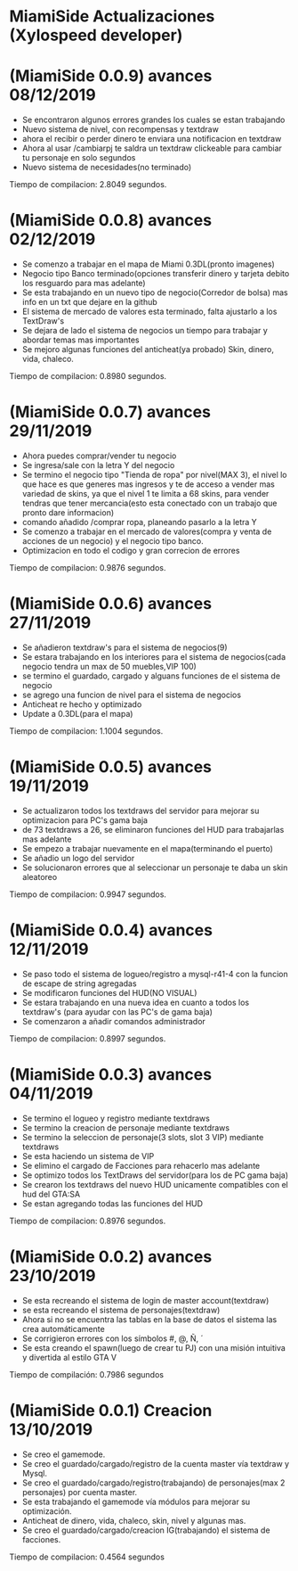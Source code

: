 # MiamiSide Actualizaciones (Xylospeed developer)
# (MiamiSide 0.0.9) avances 08/12/2019
- Se encontraron algunos errores grandes los cuales se estan trabajando
- Nuevo sistema de nivel, con recompensas y textdraw
- ahora el recibir o perder dinero te enviara una notificacion en textdraw
- Ahora al usar /cambiarpj te saldra un textdraw clickeable para cambiar tu personaje en solo segundos
- Nuevo sistema de necesidades(no terminado)

Tiempo de compilacion: 2.8049 segundos.


# (MiamiSide 0.0.8) avances 02/12/2019
-  Se comenzo a trabajar en el mapa de Miami 0.3DL(pronto imagenes)
- Negocio tipo Banco terminado(opciones transferir dinero y tarjeta debito los resguardo para mas adelante)
- Se esta trabajando en un nuevo tipo de negocio(Corredor de bolsa) mas info en un txt que dejare en la github
- El sistema de mercado de valores esta terminado, falta ajustarlo a los TextDraw's
- Se dejara de lado el sistema de negocios un tiempo para trabajar y abordar temas mas importantes
- Se mejoro algunas funciones del anticheat(ya probado) Skin, dinero, vida, chaleco.

Tiempo de compilacion: 0.8980 segundos.

# (MiamiSide 0.0.7) avances 29/11/2019
- Ahora puedes comprar/vender tu negocio
- Se ingresa/sale con la letra Y del negocio
- Se termino el negocio tipo "Tienda de ropa" por nivel(MAX 3), el nivel lo que hace es que generes mas ingresos y te de acceso a vender mas variedad de skins, ya que el nivel 1 te limita a 68 skins, para vender tendras que tener mercancia(esto esta conectado con un trabajo que pronto dare informacion)
- comando añadido /comprar ropa, planeando pasarlo a la letra Y
- Se comenzo a trabajar en el mercado de valores(compra y venta de acciones de un negocio) y el negocio tipo banco.
- Optimizacion en todo el codigo y gran correcion de errores

Tiempo de compilacion: 0.9876 segundos.


# (MiamiSide 0.0.6) avances 27/11/2019
-  Se añadieron textdraw's para el sistema de negocios(9)
-  Se estara trabajando en los interiores para el sistema de negocios(cada negocio tendra un max de 50 muebles,VIP 100)
- se termino el guardado, cargado y alguans funciones de el sistema de negocio
- se agrego una funcion de nivel para el sistema de negocios
- Anticheat re hecho y optimizado
- Update a 0.3DL(para el mapa)

Tiempo de compilacion: 1.1004 segundos.



# (MiamiSide 0.0.5) avances 19/11/2019
- Se actualizaron todos los textdraws del servidor para mejorar su optimizacion para PC's gama baja
- de 73 textdraws a 26, se eliminaron funciones del HUD para trabajarlas mas adelante
- Se empezo a trabajar nuevamente en el mapa(terminando el puerto)
- Se añadio un logo del servidor
- Se solucionaron errores que al seleccionar un personaje te daba un skin aleatoreo

Tiempo de compilacion: 0.9947 segundos.



# (MiamiSide 0.0.4) avances 12/11/2019
- Se paso todo el sistema de logueo/registro a mysql-r41-4 con la funcion de escape de string agregadas
- Se modificaron funciones del HUD(NO VISUAL)
- Se estara trabajando en una nueva idea en cuanto a todos los textdraw's (para ayudar con las PC's de gama baja)
- Se comenzaron a añadir comandos administrador

Tiempo de compilacion: 0.8997 segundos.




 # (MiamiSide 0.0.3) avances 04/11/2019
- Se termino el logueo y registro mediante textdraws
- Se termino la creacion de personaje mediante textdraws
- Se termino la seleccion de personaje(3 slots, slot 3 VIP) mediante textdraws
- Se esta haciendo un sistema de VIP
- Se elimino el cargado de Facciones para rehacerlo mas adelante
- Se optimizo todos los TextDraws del servidor(para los de PC gama baja)
- Se crearon los textdraws del nuevo HUD unicamente compatibles con el hud del GTA:SA
- Se estan agregando todas las funciones del HUD

Tiempo de compilacion: 0.8976 segundos.



 # (MiamiSide 0.0.2) avances 23/10/2019
- Se esta recreando el sistema de login de master account(textdraw)
- se esta recreando el sistema de personajes(textdraw)
- Ahora si no se encuentra las tablas en la base de datos el sistema las crea automáticamente
- Se corrigieron errores con los símbolos #, @, Ñ, ´
- Se esta creando el spawn(luego de crear tu PJ) con una misión intuitiva y divertida al estilo GTA V

Tiempo de compilación: 0.7986 segundos



 # (MiamiSide 0.0.1) Creacion 13/10/2019
- Se creo el gamemode.
- Se creo el guardado/cargado/registro de la cuenta master vía textdraw y Mysql.
- Se creo el guardado/cargado/registro(trabajando) de personajes(max 2 personajes) por cuenta master.
- Se esta trabajando el gamemode vía módulos para mejorar su optimización.
- Anticheat de dinero, vida, chaleco, skin, nivel y algunas mas.
-  Se creo el guardado/cargado/creacion IG(trabajando) el sistema de facciones.

Tiempo de compilacion: 0.4564 segundos

